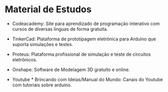 # Material de Estudos

- Codeacademy:
Site para aprendizado de programação interativo com cursos de diversas linguas de forma gratuita.

- TinkerCad:
Plataforma de prototipagem eletrônica para Arduino que suporta simulações e testes.

- Proteus:
Plataforma profissional de simulação e teste de circuitos eletrônicos.

- Onshape:
Software de Modelagem 3D gratuito e online.

- Youtube * Brincando com Ideias/Manual do Mundo:
Canais do Youtube com tutoriais sobre arduino.


